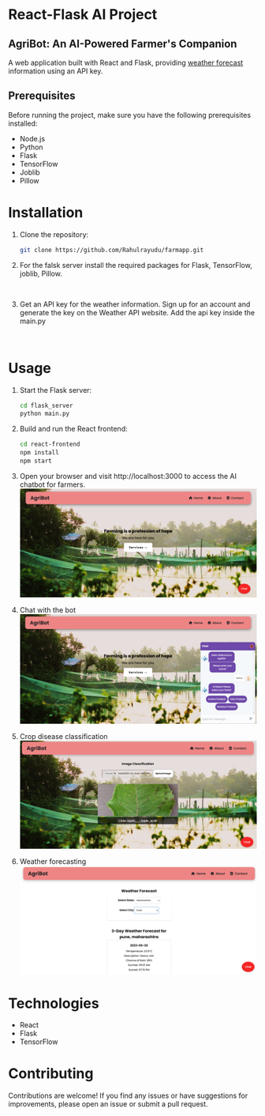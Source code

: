
# React-Flask AI Project

## AgriBot: An AI-Powered Farmer's Companion


A web application built with React and Flask, providing [weather forecast](https://www.weatherapi.com/) information using an API key.

## Prerequisites

Before running the project, make sure you have the following prerequisites installed:

- Node.js
- Python
- Flask
- TensorFlow
- Joblib
- Pillow



# Installation

1. Clone the repository:

   ```bash
   git clone https://github.com/Rahulrayudu/farmapp.git
   ```

2. For the falsk server install the required packages for Flask, TensorFlow, joblib, Pillow. 
<br>

3. Get an API key for the weather information. Sign up for an account and generate the key on the Weather API website. Add the api key inside the main.py
<br>

# Usage
1. Start the Flask server:

   ```bash
   cd flask_server
   python main.py
   ```

2. Build and run the React frontend:
  
   ```bash
   cd react-frontend
   npm install
   npm start
   ```
3. Open your browser and visit http://localhost:3000 to access the AI chatbot for farmers.
   ![AgriBot: An AI-Powered Farmer's Companion](./web_images/home_page.png)

4. Chat with the bot
  ![AgriBot](./web_images/chat.png)

5. Crop disease classification
  ![AgriBot_crop](./web_images/crop.png)

6. Weather forecasting
 ![AgriBot_weather](./web_images/weather.png)

# Technologies
* React
* Flask
* TensorFlow


# Contributing
Contributions are welcome! If you find any issues or have suggestions for improvements, please open an issue or submit a pull request.


